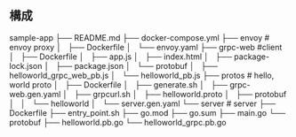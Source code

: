 ## 構成
sample-app
├── README.md
├── docker-compose.yml
├── envoy  # envoy proxy
│   ├── Dockerfile
│   └── envoy.yaml
├── grpc-web #client
│   ├── Dockerfile
│   ├── app.js
│   ├── index.html
│   ├── package-lock.json
│   ├── package.json
│   └── protobuf
│       ├── helloworld_grpc_web_pb.js
│       └── helloworld_pb.js
├── protos # hello, world proto
│   ├── Dockerfile
│   ├── generate.sh
│   ├── grpc-web.gen.yaml
│   ├── grpcurl.sh
│   ├── helloworld.proto
│   ├── protobuf
│   │   └── helloworld
│   └── server.gen.yaml
└── server # server
    ├── Dockerfile
    ├── entry_point.sh
    ├── go.mod
    ├── go.sum
    ├── main.go
    └── protobuf
        ├── helloworld.pb.go
        └── helloworld_grpc.pb.go

